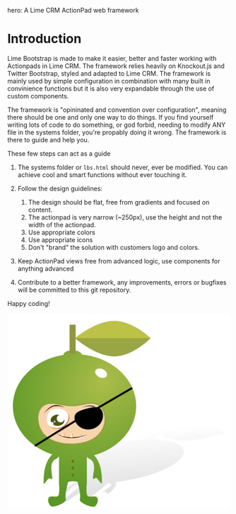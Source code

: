 hero: A Lime CRM ActionPad web framework

# Introduction
Lime Bootstrap is made to make it easier, better and faster working with Actionpads in Lime CRM. The framework relies heavily on Knockout.js and Twitter Bootstrap, styled and adapted to Lime CRM. The framework is mainly used by simple configuration in combination with  many built in convinience functions but it is also very expandable through the use of custom components.

The framework is "opininated and convention over configuration", meaning there should be one and only one way to do things. If you find yourself writing lots of code to do something, or god forbid, needing to modify ANY file in the systems folder, you're propably doing it wrong. The framework is there to guide and help you.

These few steps can  act as a guide

1. The systems folder or `lbs.html` should never, ever be modified. You can achieve cool and smart functions without ever touching it.

3. Follow the design guidelines:
	1. The design should be flat, free from gradients and focused on content.
	2. The actionpad is very narrow (~250px), use the height and not the width of the actionpad.
	3. Use appropriate colors
	4. Use appropriate icons
	5. Don't "brand" the solution with customers logo and colors.

5. Keep ActionPad views free from advanced logic, use components for anything advanced

6. Contribute to a better framework, any improvements, errors or bugfixes will be committed to this git repository.


Happy coding!

![logo](assets/images/hans-olof-the-great.png)